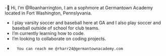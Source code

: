 -👋 Hi, I’m @Roanharrington, I am a sophmore at Germantown Academy located in Fort Washington, Pennslyvania.
- I play varsity soccer and baseball here at GA and I also play soccer and baseball outside of school for club teams.
- I’m currently learning how to code.
- I’m looking to collaborate on coding projects.
-       You can reach me @rharr24@germantownacademy.com

<!---
Roanharrington/Roanharrington is a ✨ special ✨ repository because its `README.md` (this file) appears on your GitHub profile.
You can click the Preview link to take a look at your changes.
--->
